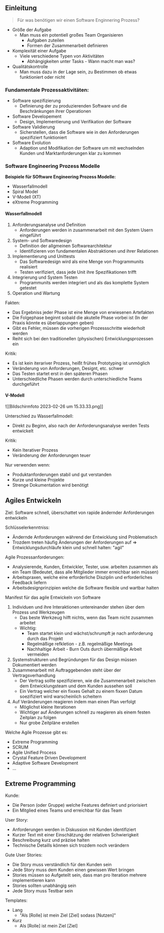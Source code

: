 ## Einleitung
> Für was benötigen wir einen Software Enginnering Prozess?

- Größe der Aufgabe
	- Man muss ein potentiell großes Team Organisieren
		- Aufgaben zuteilen
		- Formen der Zusammenarbeit definieren
- Komplexität einer Aufgabe
	- Viele verschiedene Typen von Aktivitäten
		- Abhängigkeiten unter Tasks - Wann macht man was?
- Qualitätskontrolle
	- Man muss dazu in der Lage sein, zu Bestimmen ob etwas funktioniert oder nicht

### Fundamentale Prozessaktivitäten:
- Software spezifizierung
	- Definierung der zu produzierenden Software und die Beschränkungen ihrer Operationen
- Software Developement
	- Design, Implementierung und Verifikation der Software
- Software Validierung
	- Sicherstellen, dass die Software wie in den Anforderungen spezifiziert funktioniert
- Software Evolution
	- Adaption und Modifikation der Software um mit wechselnden Kunden und Marktanforderungen klar zu kommen

### Software Engineering Prozess Modelle
**Beispiele für SOftware Engineering Prozess Modelle:**
- Wasserfallmodell
- Spiral Model
- V-Modell (XT)
- eXtreme Programming

#### Wasserfallmodell
1. Anforderungsanalyse und Definition
	- Anforderungen werden in zusammenarbeit mit den System Usern eingeführt
2. System- und Softwaredesign
	- Definition der allgmeinen Softwarearchitektur
	- Identifizieren von fundamentalen Abstraktionen und ihrer Relationen
3. Implementierung und Unittests
	- Das Softwaredesign wird als eine Menge von Programmunits realisiert
	- Testen verifiziert, dass jede Unit ihre Spezifikationen trifft
4. Integrierung und System Testen
	- Programmunits werden integriert und als das komplette System getestet
5. Operation und Wartung

Fakten:
- Das Ergebniss jeder Phase ist eine Menge von erwiesenen Artefakten
- Die Folgephase beginnt sobald die akutelle Phase vorbei ist (In der Praxis könnte es überlappungen geben)
- Gibt es Fehler, müssen die vorherigen Prozessschritte wiederholt werden
- Reiht sich bei den traditionellen (physischen) Entwicklungsprozessen ein

Kritik:
- Es ist kein iterariver Prozess, heißt frühes Prototyping ist unmöglich
- Veränderung von Anforderungen, Designt, etc. schwer
- Das Testen startet erst in den späteren Phasen
- Unterschiedliche Phasen werden durch unterschiedliche Teams durchgeführt

#### V-Modell
![[Bildschirm­foto 2023-02-26 um 15.33.33.png]]

Unterschied zu Wasserfallmodell:
- Direkt zu Beginn, also nach der Anforderungsanalyse werden Tests entwickelt

Kritik:
- Kein Iterativer Prozess
- Veränderung der Anforderungen teuer

Nur verwenden wenn:
- Produktanforderungen stabil und gut verstanden
- Kurze und kleine Projekte
- Strenge Dokumentation wird benötigt

## Agiles Entwickeln
Ziel: Software schnell, überschattet von rapide ändernder Anforderungen entwickeln

Schlüsselerkenntniss:
- Ändernde Anforderungen während der Entwicklung sind Problematisch
- Trozdem treten häufig Änderungen der Anforderungen auf
$\Rightarrow$ Entwicklungsdurchläufe klein und schnell halten: "agil"

Agile Prozessanforderungen:
- Analysierende, Kunden, Entwickler, Tester, usw. arbeiten zusammen als ein Team (Bedeutet, dass alle Mitglieder immer erreichbar sein müssen)
- Arbeitspraxen, welche eine erforderliche Disziplin und erforderliches Feedback liefern
- Arbeitsdesignprinzipien welche die Software flexible und wartbar halten

Manifest für das agile Entwickeln von Software
1. Individuen und  ihre Interaktionen untereinander stehen über dem Prozess und Werkzeugen
	- Das beste Werkzeug hilft nichts, wenn das Team nicht zusammen arbeitet
	- Wichtig:
		- Team startet klein und wächst/schrumpft je nach anforderung durch das Projekt
		- Regelmäßige refkletion - z.B. regelmäßige Meetings
		- Nachhaltige Arbeit - Burn Outs durch übermäßige Arbeit vermeiden
2. Systemstrukturen und Begründungen für das Design müssen Dokumentiert werden
3. Zusammenarbeit mit Auftraggebenden steht über der Vertragsverhandlung
	- Der Vertrag sollte spezifizieren, wie die Zusammenarbeit zwischen dem Entwicklungsteam und dem Kunden aussehen soll
	- Ein Vertrag welcher ein fixxes Gehalt zu einem fixxen Datum soezifiziert wird warscheinlich scheitern
4. Auf Veränderungen reagieren indem man einen Plan verfolgt
	- Möglichst kleine Iterationen
	- Wichtiger auf Änderungen schnell zu reagieren als einem festen Zeitplan zu folgen
	- Nur grobe Zeitpläne erstellen

Welche Agile Prozesse gibt es:
- Extreme Programming
- SCRUM
- Agile Unified Process
- Crystal Feature Driven Development
- Adaptive Software Development
- ...

## Extreme Programming
Kunde:
- Die Person (oder Gruppe) welche Features definiert und priorisiert
- Ein Mitglied eines Teams und erreichbar für das Team

User Story:
- Anforderungen werden in Diskussion mit Kunden identifiziert
- Kurzer Text mit einer Einschätzung der relativen Schwierigkeit
- Beschreibung kurz und präzise halten
- Technische Detaills können sich trozdem noch verändern

Gute User Stories:
- Die Story muss verständlich für den Kunden sein
- Jede Story muss dem Kunden einen gewissen Wert bringen
- Stories müssen so Aufgeteilt sein, dass man pro Iteration mehrere implementieren kann
- Stories sollten unabhängig sein
- Jede Story muss Testbar sein

Templates:
- Lang
	- "Als [Rolle] ist mein Ziel [Ziel] sodass [Nutzen]"
- Kurz 
	- Als [Rolle] ist mein Ziel [Ziel]